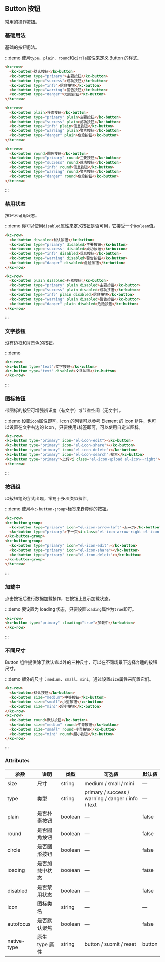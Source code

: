 <style lang="scss">
  .demo-block {
    div{
    	.el-row {
              margin-bottom: 20px;
            }
            .el-button + .el-button {
              margin-left: 10px;
            }
            .el-button-group {
              .el-button + .el-button {
                margin-left: 0;
              }

              & + .el-button-group {
                margin-left: 10px;
              }
            }
    }
  }
</style>

## Button 按钮
常用的操作按钮。

### 基础用法

基础的按钮用法。

:::demo 使用`type`、`plain`、`round`和`circle`属性来定义 Button 的样式。

```html
<kc-row>
  <kc-button>默认按钮</kc-button>
  <kc-button type="primary">主要按钮</kc-button>
  <kc-button type="success">成功按钮</kc-button>
  <kc-button type="info">信息按钮</kc-button>
  <kc-button type="warning">警告按钮</kc-button>
  <kc-button type="danger">危险按钮</kc-button>
</kc-row>

<kc-row>
  <kc-button plain>朴素按钮</kc-button>
  <kc-button type="primary" plain>主要按钮</kc-button>
  <kc-button type="success" plain>成功按钮</kc-button>
  <kc-button type="info" plain>信息按钮</kc-button>
  <kc-button type="warning" plain>警告按钮</kc-button>
  <kc-button type="danger" plain>危险按钮</kc-button>
</kc-row>

<kc-row>
  <kc-button round>圆角按钮</kc-button>
  <kc-button type="primary" round>主要按钮</kc-button>
  <kc-button type="success" round>成功按钮</kc-button>
  <kc-button type="info" round>信息按钮</kc-button>
  <kc-button type="warning" round>警告按钮</kc-button>
  <kc-button type="danger" round>危险按钮</kc-button>
</kc-row>

```
:::

### 禁用状态

按钮不可用状态。

:::demo 你可以使用`disabled`属性来定义按钮是否可用，它接受一个`Boolean`值。

```html
<kc-row>
  <kc-button disabled>默认按钮</kc-button>
  <kc-button type="primary" disabled>主要按钮</kc-button>
  <kc-button type="success" disabled>成功按钮</kc-button>
  <kc-button type="info" disabled>信息按钮</kc-button>
  <kc-button type="warning" disabled>警告按钮</kc-button>
  <kc-button type="danger" disabled>危险按钮</kc-button>
</kc-row>

<kc-row>
  <kc-button plain disabled>朴素按钮</kc-button>
  <kc-button type="primary" plain disabled>主要按钮</kc-button>
  <kc-button type="success" plain disabled>成功按钮</kc-button>
  <kc-button type="info" plain disabled>信息按钮</kc-button>
  <kc-button type="warning" plain disabled>警告按钮</kc-button>
  <kc-button type="danger" plain disabled>危险按钮</kc-button>
</kc-row>
```
:::

### 文字按钮

没有边框和背景色的按钮。

:::demo
```html
<kc-row>
<kc-button type="text">文字按钮</kc-button>
<kc-button type="text" disabled>文字按钮</kc-button>
</kc-row>
```
:::

### 图标按钮

带图标的按钮可增强辨识度（有文字）或节省空间（无文字）。

:::demo 设置`icon`属性即可，icon 的列表可以参考 Element 的 icon 组件，也可以设置在文字右边的 icon ，只要使用`i`标签即可，可以使用自定义图标。

```html
<kc-row>
<kc-button type="primary" icon="el-icon-edit"></kc-button>
<kc-button type="primary" icon="el-icon-share"></kc-button>
<kc-button type="primary" icon="el-icon-delete"></kc-button>
<kc-button type="primary" icon="el-icon-search">搜索</kc-button>
<kc-button type="primary">上传<i class="el-icon-upload el-icon--right"></i></kc-button>
</kc-row>
```
:::

### 按钮组

以按钮组的方式出现，常用于多项类似操作。

:::demo 使用`<kc-button-group>`标签来嵌套你的按钮。

```html
<kc-row>
<kc-button-group>
  <kc-button type="primary" icon="el-icon-arrow-left">上一页</kc-button>
  <kc-button type="primary">下一页<i class="el-icon-arrow-right el-icon--right"></i></kc-button>
</kc-button-group>
<kc-button-group>
  <kc-button type="primary" icon="el-icon-edit"></kc-button>
  <kc-button type="primary" icon="el-icon-share"></kc-button>
  <kc-button type="primary" icon="el-icon-delete"></kc-button>
</kc-button-group>
</kc-row>
```
:::

### 加载中

点击按钮后进行数据加载操作，在按钮上显示加载状态。

:::demo 要设置为 loading 状态，只要设置`loading`属性为`true`即可。

```html
<kc-row>
<kc-button type="primary" :loading="true">加载中</kc-button>
</kc-row>
```
:::

### 不同尺寸

Button 组件提供除了默认值以外的三种尺寸，可以在不同场景下选择合适的按钮尺寸。

:::demo 额外的尺寸：`medium`、`small`、`mini`，通过设置`size`属性来配置它们。

```html
<kc-row>
  <kc-button>默认按钮</kc-button>
  <kc-button size="medium">中等按钮</kc-button>
  <kc-button size="small">小型按钮</kc-button>
  <kc-button size="mini">超小按钮</kc-button>
</kc-row>
<kc-row>
  <kc-button round>默认按钮</kc-button>
  <kc-button size="medium" round>中等按钮</kc-button>
  <kc-button size="small" round>小型按钮</kc-button>
  <kc-button size="mini" round>超小按钮</kc-button>
</kc-row>
```
:::

### Attributes
| 参数      | 说明    | 类型      | 可选值       | 默认值   |
|---------- |-------- |---------- |-------------  |-------- |
| size     | 尺寸   | string  |   medium / small / mini            |    —     |
| type     | 类型   | string    |   primary / success / warning / danger / info / text |     —    |
| plain     | 是否朴素按钮   | boolean    | — | false   |
| round     | 是否圆角按钮   | boolean    | — | false   |
| circle     | 是否圆形按钮   | boolean    | — | false   |
| loading     | 是否加载中状态   | boolean    | — | false   |
| disabled  | 是否禁用状态    | boolean   | —   | false   |
| icon  | 图标类名 | string   |  —  |  —  |
| autofocus  | 是否默认聚焦 | boolean   |  —  |  false  |
| native-type | 原生 type 属性 | string | button / submit / reset | button |
